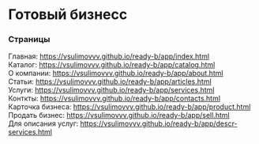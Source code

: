 # Готовый бизнесс

### Страницы

Главная: https://vsulimovvv.github.io/ready-b/app/index.html  
Каталог: https://vsulimovvv.github.io/ready-b/app/catalog.html  
О компании: https://vsulimovvv.github.io/ready-b/app/about.html  
Статьи: https://vsulimovvv.github.io/ready-b/app/articles.html  
Услуги: https://vsulimovvv.github.io/ready-b/app/services.html  
Конткты: https://vsulimovvv.github.io/ready-b/app/contacts.html  
Карточка бизнеса: https://vsulimovvv.github.io/ready-b/app/product.html  
Продать бизнес: https://vsulimovvv.github.io/ready-b/app/sell.html  
Для описания услуг: https://vsulimovvv.github.io/ready-b/app/descr-services.html
